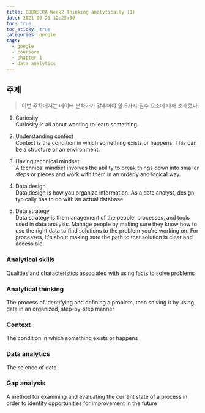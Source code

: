 ```yaml
---
title: COURSERA Week2 Thinking analytically (1)
date: 2021-03-21 12:25:00
toc: true
toc_sticky: true
categories: google
tags:
  - google
  - coursera
  - chapter 1
  - data analytics
---
```



## 주제

>이번 주차에서는 데이터 분석가가 갖추어야 할 5가지 필수 요소에 대해 소개했다.

1. Curiosity  
Curiosity is all about wanting to learn something.

2. Understanding context  
Context is the condition in which something exists or happens. This can be a structure or an environment.

3. Having technical mindset  
A technical mindset involves the ability to break things down into smaller steps or pieces and work with them in an orderly and logical way.

4. Data design  
Data design is how you organize information. As a data analyst, design typically has to do with an actual database

5. Data strategy  
Data strategy is the management of the people, processes, and tools used in data analysis. Manage people by making sure they know how to use the right data to find solutions to the problem you're working on. For processes, it's about making sure the path to that solution is clear and accessible.

### Analytical skills
Qualities and characteristics associated with using facts to solve problems

### Analytical thinking
The process of identifying and defining a problem, then solving it by using data in an organized, step-by-step manner

### Context
The condition in which something exists or happens

### Data analytics
The science of data

### Gap analysis
A method for examining and evaluating the current state of a process in order to identify opportunities for improvement in the future
